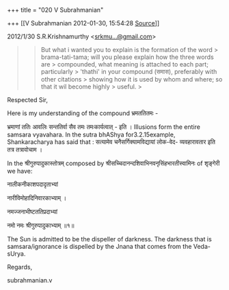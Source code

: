 +++
title = "020 V Subrahmanian"

+++
[[V Subrahmanian	2012-01-30, 15:54:28 [Source](https://groups.google.com/g/bvparishat/c/zS23nECkDwY)]]



  
  

2012/1/30 S.R.Krishnamurthy \<[srkmu...@gmail.com]()\>

  

> 
> >   
> > 
> > 
> > But what i wanted you to explain is the formation of the word > brama-tati-tama; will you please explain how the three words are > compounded, what meaning is attached to each part; particularly > 'thathi' in your compound (समास), preferably with other citations > showing how it is used by whom and where; so that it wil become highly > useful. >
> 
> > 
> >   
> > 

Respected Sir,

  

Here is my understanding of the compound भ्रमततितमः -



भ्रमाणां ततिः आवलिः सन्ततिर्वा सैव तमः तमःकार्यत्वात् - इति । Illusions form the entire samsara vyavahara. In the sutra bhAShya for3.2.15example, Shankaracharya has said that : सत्यामेव चनैसर्गिक्यामविद्यायां लोक-वेद- व्यवहारावतार इति तत्र तत्रावोचाम ।

  

In the श्रीगुरुपादुकास्तोत्रम् composed by श्रीसच्चिदानन्दशिवाभिनवनृसिंहभारतीस्वामिनः of शृङ्गेरी we have:

नालीकनीकाशपदादृताभ्यां

नारीविमोहादिनिवारकाभ्याम् ।

नमज्जनाभीष्टततिप्रदाभ्यां

नमो नमः श्रीगुरुपादुकाभ्याम् ॥१॥

  

The Sun is admitted to be the dispeller of darkness. The darkness that is samsara/ignorance is dispelled by the Jnana that comes from the Veda-sUrya. 

  

Regards,

subrahmanian.v

  

  

  

  

  

